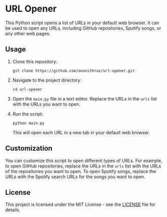 # URL Opener

This Python script opens a list of URLs in your default web browser. It can be used to open any URLs, including GitHub repositories, Spotify songs, or any other web pages.

## Usage

1. Clone this repository:

   ```
   git clone https://github.com/anonithrax/url-opener.git
   ```

2. Navigate to the project directory:

   ```
   cd url-opener
   ```

3. Open the `main.py` file in a text editor. Replace the URLs in the `urls` list with the URLs you want to open.

4. Run the script:

   ```
   python main.py
   ```

   This will open each URL in a new tab in your default web browser.

## Customization

You can customize this script to open different types of URLs. For example, to open GitHub repositories, replace the URLs in the `urls` list with the URLs of the repositories you want to open. To open Spotify songs, replace the URLs with the Spotify search URLs for the songs you want to open.

## License

This project is licensed under the MIT License - see the [LICENSE](LICENSE) file for details.

